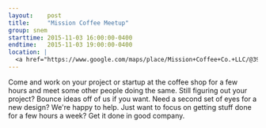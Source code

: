 ```yaml
---
layout:    post
title:     "Mission Coffee Meetup"
group: snem
starttime: 2015-11-03 16:00:00-0400
endtime:   2015-11-03 19:00:00-0400
location: |
  <a href="https://www.google.com/maps/place/Mission+Coffee+Co.+LLC/@39.9805566,-83.0046931,19.5z/data=!4m2!3m1!1s0x0000000000000000:0x0c6fccff56e2d8df!6m1!1e1" target="_blank">Mission Coffee, 11 Price Ave, Columbus, OH 43201</a>
---
```


Come and work on your project or startup at the coffee shop for a few hours and meet some other people doing the same.  Still figuring out your project?  Bounce ideas off of us if you want.  Need a second set of eyes for a new design?  We're happy to help.  Just want to focus on getting stuff done for a few hours a week?  Get it done in good company.

